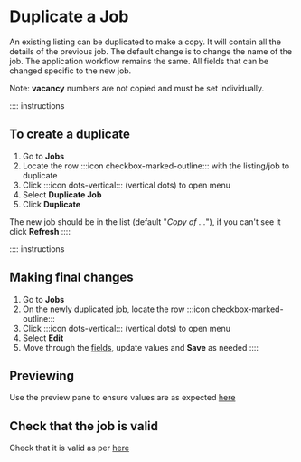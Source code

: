 # Duplicate a Job

An existing listing can be duplicated to make a copy. It will contain all the details of the previous job. The default change is to change the name of the job. The application workflow remains the same. All fields that can be changed specific to the new job.

Note: **vacancy** numbers are not copied and must be set individually.

:::: instructions
## To create a duplicate

1. Go to **Jobs**
2. Locate the row :::icon checkbox-marked-outline::: with the listing/job to duplicate
3. Click :::icon dots-vertical::: (vertical dots) to open menu
4. Select **Duplicate Job**
5. Click **Duplicate**

The new job should be in the list (default "_Copy of ..._"), if you can't see it click **Refresh**
::::

:::: instructions
## Making final changes

1. Go to **Jobs**
2. On the newly duplicated job, locate the row :::icon checkbox-marked-outline:::
3. Click :::icon dots-vertical::: (vertical dots) to open menu
4. Select **Edit**
5. Move through the [fields](creating-a-job.md#job-fields), update values and **Save** as needed
::::

## Previewing

Use the preview pane to ensure values are as expected [here](previewing-a-job)

## Check that the job is valid

Check that it is valid as per [here](preparing-a-job-ready-publish)
